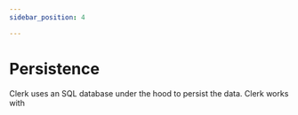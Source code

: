 ```yaml
---
sidebar_position: 4

---
```

# Persistence

Clerk uses an SQL database under the hood to persist the data. Clerk works with
